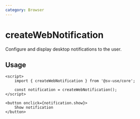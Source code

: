 ```yaml
---
category: Browser
---
```


# createWebNotification

Configure and display desktop notifications to the user.

## Usage

```svelte
<script>
	import { createWebNotification } from '@sv-use/core';

	const notification = createWebNotification();
</script>

<button onclick={notification.show}>
    Show notification
</button>
```
